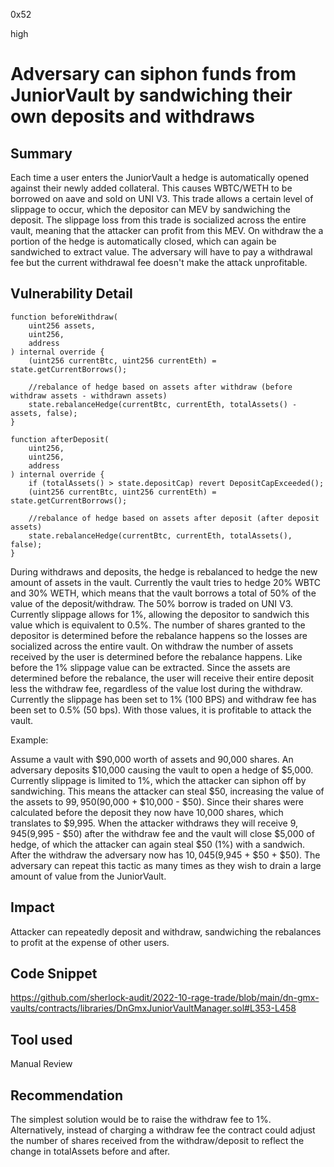 0x52

high

# Adversary can siphon funds from JuniorVault by sandwiching their own deposits and withdraws

## Summary

Each time a user enters the JuniorVault a hedge is automatically opened against their newly added collateral. This causes WBTC/WETH to be borrowed on aave and sold on UNI V3. This trade allows a certain level of slippage to occur, which the depositor can MEV by sandwiching the deposit. The slippage loss from this trade is socialized across the entire vault, meaning that the attacker can profit from this MEV. On withdraw the a portion of the hedge is automatically closed, which can again be sandwiched to extract value. The adversary will have to pay a withdrawal fee but the current withdrawal fee doesn't make the attack unprofitable.

## Vulnerability Detail

    function beforeWithdraw(
        uint256 assets,
        uint256,
        address
    ) internal override {
        (uint256 currentBtc, uint256 currentEth) = state.getCurrentBorrows();

        //rebalance of hedge based on assets after withdraw (before withdraw assets - withdrawn assets)
        state.rebalanceHedge(currentBtc, currentEth, totalAssets() - assets, false);
    }

    function afterDeposit(
        uint256,
        uint256,
        address
    ) internal override {
        if (totalAssets() > state.depositCap) revert DepositCapExceeded();
        (uint256 currentBtc, uint256 currentEth) = state.getCurrentBorrows();

        //rebalance of hedge based on assets after deposit (after deposit assets)
        state.rebalanceHedge(currentBtc, currentEth, totalAssets(), false);
    }

During withdraws and deposits, the hedge is rebalanced to hedge the new amount of assets in the vault. Currently the vault tries to hedge 20% WBTC and 30% WETH, which means that the vault borrows a total of 50% of the value of the deposit/withdraw. The 50% borrow is traded on UNI V3. Currently slippage allows for 1%, allowing the depositor to sandwich this value which is equivalent to 0.5%. The number of shares granted to the depositor is determined before the rebalance happens so the losses are socialized across the entire vault. On withdraw the number of assets received by the user is determined before the rebalance happens. Like before the 1% slippage value can be extracted. Since the assets are determined before the rebalance, the user will receive their entire deposit less the withdraw fee, regardless of the value lost during the withdraw. Currently the slippage has been set to 1% (100 BPS) and withdraw fee has been set to 0.5% (50 bps). With those values, it is profitable to attack the vault. 

Example:

Assume a vault with $90,000 worth of assets and 90,000 shares. An adversary deposits $10,000 causing the vault to open a hedge of $5,000. Currently slippage is limited to 1%, which the attacker can siphon off by sandwiching. This means the attacker can steal $50, increasing the value of the assets to $99,950 ($90,000 + $10,000 - $50). Since their shares were calculated before the deposit they now have 10,000 shares, which translates to $9,995. When the attacker withdraws they will receive $9,945 ($9,995 - $50) after the withdraw fee and the vault will close $5,000 of hedge, of which the attacker can again steal $50 (1%) with a sandwich. After the withdraw the adversary now has $10,045 ($9,945 + $50 + $50). The adversary can repeat this tactic as many times as they wish to drain a large amount of value from the JuniorVault. 

## Impact

Attacker can repeatedly deposit and withdraw, sandwiching the rebalances to profit at the expense of other users.

## Code Snippet

https://github.com/sherlock-audit/2022-10-rage-trade/blob/main/dn-gmx-vaults/contracts/libraries/DnGmxJuniorVaultManager.sol#L353-L458

## Tool used

Manual Review

## Recommendation

The simplest solution would be to raise the withdraw fee to 1%. Alternatively, instead of charging a withdraw fee the contract could adjust the number of shares received from the withdraw/deposit to reflect the change in totalAssets before and after.